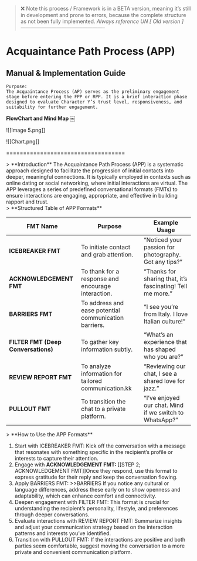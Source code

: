 > ❌ Note this process / Framework is in a BETA version, meaning it’s still in development and prone to errors, because the complete structure as not been fully implemented. *Always reference  UN [ Old version ]*
————————————————-
# Acquaintance **Path Process (APP)**
## **Manual & Implementation Guide**

```
Purpose:
The Acquaintance Process (AP) serves as the preliminary engagement stage before entering the FPP or RPP. It is a brief interaction phase designed to evaluate Character Y’s trust level, responsiveness, and suitability for further engagement.
```

**FlowChart  and Mind Map ￼**

![[Image 5.png]]


![[Chart.png]]

===================================

<p style="text-align:center;margin:0">
</p>
> **Introduction** 
The Acquaintance Path Process (APP) is a systematic approach designed to facilitate the progression of initial contacts into deeper, meaningful connections. It is typically employed in contexts such as online dating or social networking, where initial interactions are virtual. The APP leverages a series of predefined conversational formats (FMTs) to ensure interactions are engaging, appropriate, and effective in building rapport and trust.

<p style="text-align:center;margin:0">
</p>
> **Structured Table of APP Formats**

<p style="text-align:center;margin:0">
</p>

| **FMT Name** | **Purpose** | **Example Usage** |
| -- | -- | -- |
| **ICEBREAKER FMT** | To initiate contact and grab attention. | “Noticed your passion for photography. Got any tips?” |
| **ACKNOWLEDGEMENT FMT** | To thank for a response and encourage interaction. | “Thanks for sharing that, it’s fascinating! Tell me more.” |
| **BARRIERS FMT** | To address and ease potential communication barriers. | “I see you’re from Italy. I love Italian culture!” |
| **FILTER FMT (Deep Conversations)** | To gather key information subtly. | “What’s an experience that has shaped who you are?” |
| **REVIEW REPORT FMT** | To analyze information for tailored communication.kk | “Reviewing our chat, I see a shared love for jazz.” |
| **PULLOUT FMT** | To transition the chat to a private platform. | “I’ve enjoyed our chat. Mind if we switch to WhatsApp?” |



<p style="text-align:center;margin:0">
</p>
> **How to Use the APP Formats**

1. Start with ICEBREAKER FMT: Kick off the conversation with a message that resonates with something specific in the recipient’s profile or interests to capture their attention.
2. Engage with **ACKNOWLEDGEMENT FMT:** [[STEP 2; ACKNOWLEDGEMENT FMT]]Once they respond, use this format to express gratitude for their reply and keep the conversation flowing.
3. Apply BARRIERS FMT: >>BARRIERS If you notice any cultural or language differences, address these early on to show openness and adaptability, which can enhance comfort and connectivity.
4. Deepen engagement with FILTER FMT: This format is crucial for understanding the recipient’s personality, lifestyle, and preferences through deeper conversations.
5. Evaluate interactions with REVIEW REPORT FMT: Summarize insights and adjust your communication strategy based on the interaction patterns and interests you’ve identified.
6. Transition with PULLOUT FMT: If the interactions are positive and both parties seem comfortable, suggest moving the conversation to a more private and convenient communication platform.